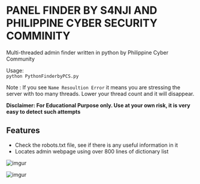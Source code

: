 # PANEL FINDER BY S4NJI AND PHILIPPINE CYBER SECURITY COMMINITY

Multi-threaded admin finder written in python by Philippine Cyber Community

Usage:  
    `python PythonFinderbyPCS.py`

Note : If you see `Name Resoultion Error` it means you are stressing the server with too many threads. Lower your thread count and it will disappear.

**Disclaimer: For Educational Purpose only. Use at your own risk, it is very easy to detect such attempts**


Features
---
- Check the robots.txt file, see if there is any useful information in it
- Locates admin webpage using over 800 lines of dictionary list


![imgur](http://i.imgur.com/sSY5sbH.png)

![imgur](http://i.imgur.com/p3oYEmI.png)
